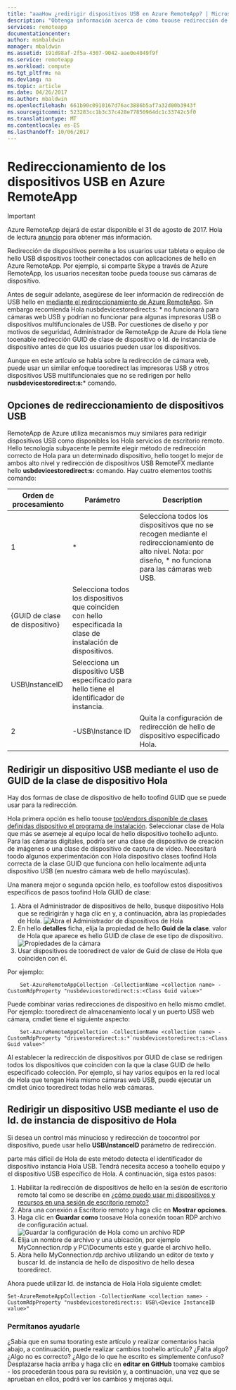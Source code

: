 ```yaml
---
title: "aaaHow ¿redirigir dispositivos USB en Azure RemoteApp? | Microsoft Docs"
description: "Obtenga información acerca de cómo toouse redirección de dispositivos USB en Azure RemoteApp."
services: remoteapp
documentationcenter: 
author: msmbaldwin
manager: mbaldwin
ms.assetid: 191d98af-2f5a-4307-9042-aae0e4049f9f
ms.service: remoteapp
ms.workload: compute
ms.tgt_pltfrm: na
ms.devlang: na
ms.topic: article
ms.date: 04/26/2017
ms.author: mbaldwin
ms.openlocfilehash: 661b90c0910167d76ac3886b5af7a32d00b3943f
ms.sourcegitcommit: 523283cc1b3c37c428e77850964dc1c33742c5f0
ms.translationtype: MT
ms.contentlocale: es-ES
ms.lasthandoff: 10/06/2017
---
```

# <a name="how-do-you-redirect-usb-devices-in-azure-remoteapp"></a>Redireccionamiento de los dispositivos USB en Azure RemoteApp
> [!IMPORTANT]
> Azure RemoteApp dejará de estar disponible el 31 de agosto de 2017. Hola de lectura [anuncio](https://go.microsoft.com/fwlink/?linkid=821148) para obtener más información.
> 
> 

Redirección de dispositivos permite a los usuarios usar tableta o equipo de hello USB dispositivos tootheir conectados con aplicaciones de hello en Azure RemoteApp. Por ejemplo, si comparte Skype a través de Azure RemoteApp, los usuarios necesitan toobe pueda toouse sus cámaras de dispositivo.

Antes de seguir adelante, asegúrese de leer información de redirección de USB hello en [mediante el redireccionamiento de Azure RemoteApp](remoteapp-redirection.md). Sin embargo recomienda Hola nusbdevicestoredirect:s: * no funcionará para cámaras web USB y podrían no funcionar para algunas impresoras USB o dispositivos multifuncionales de USB. Por cuestiones de diseño y por motivos de seguridad, Administrador de RemoteApp de Azure de Hola tiene tooenable redirección GUID de clase de dispositivo o Id. de instancia de dispositivo antes de que los usuarios pueden usar los dispositivos.

Aunque en este artículo se habla sobre la redirección de cámara web, puede usar un similar enfoque tooredirect las impresoras USB y otros dispositivos USB multifuncionales que no se redirigen por hello **nusbdevicestoredirect:s:*** comando.

## <a name="redirection-options-for-usb-devices"></a>Opciones de redireccionamiento de dispositivos USB
RemoteApp de Azure utiliza mecanismos muy similares para redirigir dispositivos USB como disponibles los Hola servicios de escritorio remoto. Hello tecnología subyacente le permite elegir método de redirección correcto de Hola para un determinado dispositivo, hello tooget lo mejor de ambos alto nivel y redirección de dispositivos USB RemoteFX mediante hello **usbdevicestoredirect:s:** comando. Hay cuatro elementos toothis comando:

| Orden de procesamiento | Parámetro | Description |
| --- | --- | --- |
| 1 |* |Selecciona todos los dispositivos que no se recogen mediante el redireccionamiento de alto nivel. Nota: por diseño, * no funciona para las cámaras web USB. |
| {GUID de clase de dispositivo} |Selecciona todos los dispositivos que coinciden con hello especificada la clase de instalación de dispositivos. | |
| USB\InstanceID |Selecciona un dispositivo USB especificado para hello tiene el identificador de instancia. | |
| 2 |-USB\Instance ID |Quita la configuración de redirección de hello de dispositivo especificado Hola. |

## <a name="redirecting-a-usb-device-by-using-hello-device-class-guid"></a>Redirigir un dispositivo USB mediante el uso de GUID de la clase de dispositivo Hola
Hay dos formas de clase de dispositivo de hello toofind GUID que se puede usar para la redirección. 

Hola primera opción es hello toouse [tooVendors disponible de clases definidas dispositivo el programa de instalación](https://msdn.microsoft.com/library/windows/hardware/ff553426.aspx). Seleccionar clase de Hola que más se asemeje al equipo local de hello dispositivo toohello adjunto. Para las cámaras digitales, podría ser una clase de dispositivo de creación de imágenes o una clase de dispositivo de captura de vídeo. Necesitará toodo algunos experimentación con Hola dispositivo clases toofind Hola correcta de la clase GUID que funciona con hello localmente adjunta dispositivo USB (en nuestro cámara web de hello mayúsculas).

Una manera mejor o segunda opción hello, es toofollow estos dispositivos específicos de pasos toofind Hola GUID de clase:

1. Abra el Administrador de dispositivos de hello, busque dispositivo Hola que se redirigirán y haga clic en y, a continuación, abra las propiedades de Hola.
   ![Abra el Administrador de dispositivos de Hola](./media/remoteapp-usbredir/ra-devicemanager.png)
2. En hello **detalles** ficha, elija la propiedad de hello **Guid de la clase**. valor de Hola que aparece es hello GUID de clase de ese tipo de dispositivo.
   ![Propiedades de la cámara](./media/remoteapp-usbredir/ra-classguid.png)
3. Usar dispositivos de tooredirect de valor de Guid de clase de Hola que coinciden con él.

Por ejemplo:

        Set-AzureRemoteAppCollection -CollectionName <collection name> -CustomRdpProperty "nusbdevicestoredirect:s:<Class Guid value>"

Puede combinar varias redirecciones de dispositivo en hello mismo cmdlet. Por ejemplo: tooredirect de almacenamiento local y un puerto USB web cámara, cmdlet tiene el siguiente aspecto:

        Set-AzureRemoteAppCollection -CollectionName <collection name> -CustomRdpProperty "drivestoredirect:s:*`nusbdevicestoredirect:s:<Class Guid value>"

Al establecer la redirección de dispositivos por GUID de clase se redirigen todos los dispositivos que coinciden con la que la clase GUID de hello especificado colección. Por ejemplo, si hay varios equipos en la red local de Hola que tengan Hola mismo cámaras web USB, puede ejecutar un cmdlet único tooredirect todas hello web cámaras.

## <a name="redirecting-a-usb-device-by-using-hello-device-instance-id"></a>Redirigir un dispositivo USB mediante el uso de Id. de instancia de dispositivo de Hola
Si desea un control más minucioso y redirección de toocontrol por dispositivo, puede usar hello **USB\InstanceID** parámetro de redirección.

parte más difícil de Hola de este método detecta el identificador de dispositivo instancia Hola USB. Tendrá necesita acceso a toohello equipo y el dispositivo USB específico de Hola. A continuación, siga estos pasos:

1. Habilitar la redirección de dispositivos de hello en la sesión de escritorio remoto tal como se describe en [¿cómo puedo usar mi dispositivos y recursos en una sesión de escritorio remoto?](http://windows.microsoft.com/en-us/windows7/How-can-I-use-my-devices-and-resources-in-a-Remote-Desktop-session)
2. Abra una conexión a Escritorio remoto y haga clic en **Mostrar opciones**.
3. Haga clic en **Guardar como** toosave Hola conexión tooan RDP archivo de configuración actual.  
    ![Guardar la configuración de Hola como un archivo RDP](./media/remoteapp-usbredir/ra-saveasrdp.png)
4. Elija un nombre de archivo y una ubicación, por ejemplo MyConnection.rdp y PC\Documents este y guarde el archivo hello.
5. Abra hello MyConnection.rdp archivo utilizando un editor de texto y buscar Id. de instancia de hello de dispositivo de hello desea tooredirect.

Ahora puede utilizar Id. de instancia de Hola Hola siguiente cmdlet:

    Set-AzureRemoteAppCollection -CollectionName <collection name> -CustomRdpProperty "nusbdevicestoredirect:s: USB\<Device InstanceID value>"



### <a name="help-us-help-you"></a>Permítanos ayudarle
¿Sabía que en suma toorating este artículo y realizar comentarios hacia abajo, a continuación, puede realizar cambios toohello artículo? ¿Falta algo? ¿Algo no es correcto? ¿Algo de lo que he escrito es simplemente confuso? Desplazarse hacia arriba y haga clic en **editar en GitHub** toomake cambios - los procederán toous para su revisión y, a continuación, una vez que se aprueban en ellos, podrá ver los cambios y mejoras aquí.

